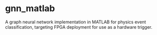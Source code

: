 # gnn_matlab
A graph neural network implementation in MATLAB for physics event classification, targeting FPGA deployment for use as a hardware trigger.
